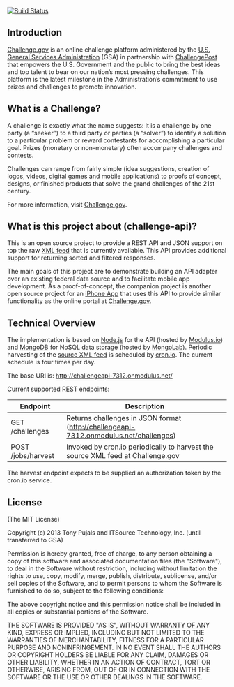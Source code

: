[![Build Status](https://drone.io/github.com/tonypujals/challenge-api/status.png)](https://drone.io/github.com/tonypujals/challenge-api/latest)

Introduction
------------
[Challenge.gov][1] is an online challenge platform administered by the [U.S. General Services Administration][2] (GSA) in partnership with [ChallengePost][3] that empowers the U.S. Government and the public to bring the best ideas and top talent to bear on our nation’s most pressing challenges. This platform is the latest milestone in the Administration’s commitment to use prizes and challenges to promote innovation.


What is a Challenge?
--------------------
A challenge is exactly what the name suggests: it is a challenge by one party (a “seeker”) to a third party or parties (a “solver”) to identify a solution to a particular problem or reward contestants for accomplishing a particular goal. Prizes (monetary or non–monetary) often accompany challenges and contests.

Challenges can range from fairly simple (idea suggestions, creation of logos, videos, digital games and mobile applications) to proofs of concept, designs, or finished products that solve the grand challenges of the 21st century.

For more information, visit [Challenge.gov][1].


What is this project about (challenge-api)?
-------------------------------------------
This is an open source project to provide a REST API and JSON support on top the raw [XML feed][4] that is currently available. This API provides additional support for returning sorted and filtered responses.

The main goals of this project are to demonstrate building an API adapter over an existing federal data source and to facilitate mobile app development. As a proof-of-concept, the companion project is another open source project for an [iPhone App][5] that uses this API to provide similar functionality as the online portal at [Challenge.gov][1].


Technical Overview
------------------
The implementation is based on [Node.js][6] for the API (hosted by [Modulus.io][7]) and [MongoDB][8] for NoSQL data storage (hosted by [MongoLab][9]). Periodic harvesting of the [source XML feed][4] is scheduled by [cron.io][10]. The current schedule is four times per day.

The base URI is:
http://challengeapi-7312.onmodulus.net/

Current supported REST endpoints:

Endpoint  | Description 
--------- | ------------- 
GET /challenges      | Returns challenges in JSON format (http://challengeapi-7312.onmodulus.net/challenges)    
POST /jobs/harvest   | Invoked by cron.io periodically to harvest the source XML feed at Challenge.gov

The harvest endpoint expects to be supplied an authorization token by the cron.io service.


License
-------
(The MIT License)

Copyright (c) 2013 Tony Pujals and ITSource Technology, Inc. (until transferred to GSA)

Permission is hereby granted, free of charge, to any person obtaining a copy of this software and associated documentation files (the "Software"), to deal in the Software without restriction, including without limitation the rights to use, copy, modify, merge, publish, distribute, sublicense, and/or sell copies of the Software, and to permit persons to whom the Software is furnished to do so, subject to the following conditions:

The above copyright notice and this permission notice shall be included in all copies or substantial portions of the Software.

THE SOFTWARE IS PROVIDED "AS IS", WITHOUT WARRANTY OF ANY KIND, EXPRESS OR IMPLIED, INCLUDING BUT NOT LIMITED TO THE WARRANTIES OF MERCHANTABILITY, FITNESS FOR A PARTICULAR PURPOSE AND NONINFRINGEMENT. IN NO EVENT SHALL THE AUTHORS OR COPYRIGHT HOLDERS BE LIABLE FOR ANY CLAIM, DAMAGES OR OTHER LIABILITY, WHETHER IN AN ACTION OF CONTRACT, TORT OR OTHERWISE, ARISING FROM, OUT OF OR IN CONNECTION WITH THE SOFTWARE OR THE USE OR OTHER DEALINGS IN THE SOFTWARE.


[1]:  http://challenge.gov/
[2]:  http://www.gsa.gov/portal/category/100000/
[3]:  http://challengepost.com/
[4]:  http://challenge.gov/api/challenges.xml
[5]:  https://github.com/tonypujals/challenge-ios
[6]:  http://nodejs.org/
[7]:  https://modulus.io/
[8]:  http://www.mongodb.org/
[9]:  https://mongolab.com/
[10]: http://cron.io/



